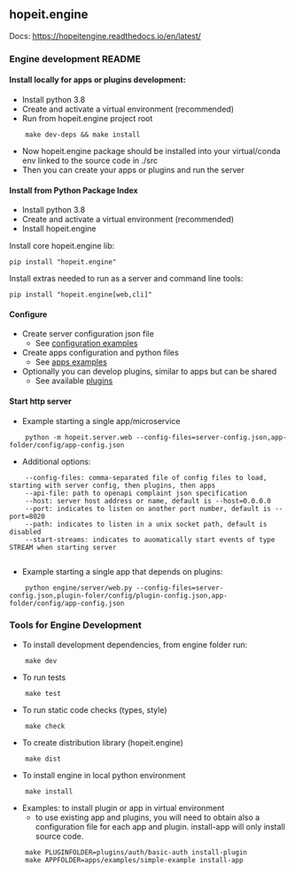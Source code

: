 ## hopeit.engine

Docs: https://hopeitengine.readthedocs.io/en/latest/


### Engine development README

#### Install locally for apps or plugins development:
- Install python 3.8
- Create and activate a virtual environment (recommended)
- Run from hopeit.engine project root
```
    make dev-deps && make install
```
- Now hopeit.engine package should be installed into your virtual/conda env linked to the source code in ./src
- Then you can create your apps or plugins and run the server

#### Install from Python Package Index

- Install python 3.8
- Create and activate a virtual environment (recommended)
- Install hopeit.engine

Install core hopeit.engine lib:
```
pip install "hopeit.engine"
```
Install extras needed to run as a server and command line tools:
```
pip install "hopeit.engine[web,cli]"
```

#### Configure
- Create server configuration json file
    - See [configuration examples](./config/)
- Create apps configuration and python files
    - See [apps examples](../apps/examples/)
- Optionally you can develop plugins, similar to apps but can be shared
    - See available [plugins](../plugins/)

#### Start http server
- Example starting a single app/microservice
```
    python -m hopeit.server.web --config-files=server-config.json,app-folder/config/app-config.json
```

- Additional options:
```
    --config-files: comma-separated file of config files to load, starting with server config, then plugins, then apps
    --api-file: path to openapi complaint json specification
    --host: server host address or name, default is --host=0.0.0.0
    --port: indicates to listen on another port number, default is --port=8020
    --path: indicates to listen in a unix socket path, default is disabled    
    --start-streams: indicates to auomatically start events of type STREAM when starting server
    
```

- Example starting a single app that depends on plugins:
```
    python engine/server/web.py --config-files=server-config.json,plugin-foler/config/plugin-config.json,app-folder/config/app-config.json
```

### Tools for Engine Development

- To install development dependencies, from engine folder run:
```
    make dev
```

- To run tests
```
    make test
```

- To run static code checks (types, style)
```
    make check
```

- To create distribution library (hopeit.engine)
```
    make dist
```

- To install engine in local python environment
```
    make install
```

- Examples: to install plugin or app in virtual environment
    - to use existing app and plugins, you will need to obtain also a configuration file for each app and plugin. install-app will only install source code.
```
    make PLUGINFOLDER=plugins/auth/basic-auth install-plugin
    make APPFOLDER=apps/examples/simple-example install-app
```
